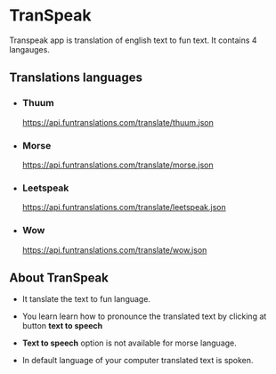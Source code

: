# TranSpeak

Transpeak app is translation of english text to fun text. It contains 4 langauges. 

## Translations languages 
- ### Thuum

  https://api.funtranslations.com/translate/thuum.json

- ### Morse
  
  https://api.funtranslations.com/translate/morse.json

- ### Leetspeak
 
  https://api.funtranslations.com/translate/leetspeak.json

- ### Wow

  https://api.funtranslations.com/translate/wow.json

## About TranSpeak

- It tanslate the text to fun language.
- You learn learn how to pronounce the translated text by clicking at button **text to speech**

- **Text to speech** option is not available for morse language.

- In default language of your computer translated text is spoken.

  